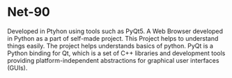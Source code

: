 # Net-90
Developed in Ptyhon using tools such as PyQt5.
A Web Browser developed in Python as a part of self-made project.
This Project helps to understand things easily.
The project helps understands basics of python.
PyQt is a Python binding for Qt, which is a set of C++ libraries and development tools providing platform-independent abstractions for graphical user interfaces (GUIs).
